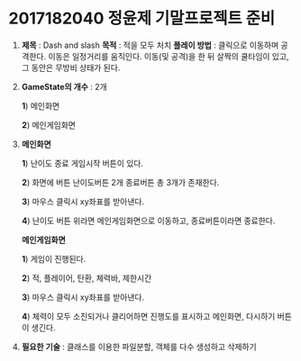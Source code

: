 # 2017182040 정윤제 기말프로젝트 준비

1. **제목** : Dash and slash
   **목적** : 적을 모두 처치
   **플레이 방법** : 클릭으로 이동하며 공격한다. 이동은 일정거리를 움직인다. 이동(및 공격)을 한 뒤 살짝의 쿨타임이 있고, 그 동안은 무방비 상태가 된다. 

2. **GameState의 개수** : 2개

   **1**) 메인화면

   **2**) 메인게임화면

3. **메인화면** 

   **1**) 난이도 종료 게임시작 버튼이 있다.

   **2**) 화면에 버튼 난이도버튼 2개 종료버튼 총 3개가 존재한다.

   **3**) 마우스 클릭시 xy좌표를 받아낸다. 

   **4**) 난이도 버튼 위라면 메인게임화면으로 이동하고, 종료버튼이라면 종료한다.

   **메인게임화면**

   **1**) 게임이 진행된다.

   **2**) 적, 플레이어, 탄환, 체력바, 제한시간

   **3**) 마우스 클릭시 xy좌표를 받아낸다. 

   **4**) 체력이 모두 소진되거나 클리어하면 진행도를 표시하고 메인화면, 다시하기 버튼이 생긴다.

4. **필요한 기술** : 클래스를 이용한 파일분할, 객체를 다수 생성하고 삭제하기
